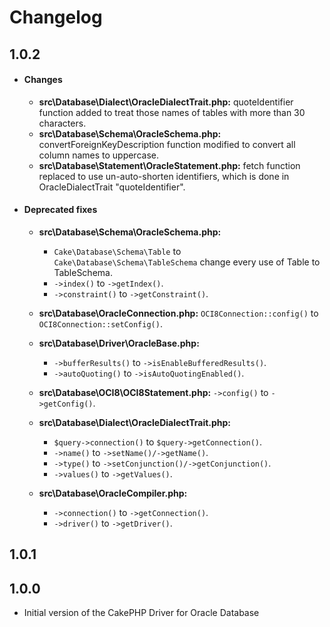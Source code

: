 # Changelog

## 1.0.2 
*  #### Changes
    * **src\Database\Dialect\OracleDialectTrait.php:** quoteIdentifier function added to treat those names of tables with more than 30 characters.
    * **src\Database\Schema\OracleSchema.php:** convertForeignKeyDescription function modified to convert all column names to uppercase.
    * **src\Database\Statement\OracleStatement.php:** fetch function replaced to use un-auto-shorten identifiers, which is done in OracleDialectTrait "quoteIdentifier".


*  #### Deprecated fixes
    * **src\Database\Schema\OracleSchema.php:** 
      * `Cake\Database\Schema\Table` to `Cake\Database\Schema\TableSchema` change every use of Table to TableSchema.
      * `->index()` to `->getIndex()`.
      * `->constraint()` to `->getConstraint()`.

    * **src\Database\OracleConnection.php:** `OCI8Connection::config()` to `OCI8Connection::setConfig()`.

    * **src\Database\Driver\OracleBase.php:** 
      * `->bufferResults()` to `->isEnableBufferedResults()`. 
      * `->autoQuoting()` to `->isAutoQuotingEnabled()`.

    * **src\Database\OCI8\OCI8Statement.php:** `->config()` to `->getConfig()`.

    * **src\Database\Dialect\OracleDialectTrait.php:** 
      * `$query->connection()` to `$query->getConnection()`.
      * `->name()` to `->setName()/->getName()`. 
      * `->type()` to `->setConjunction()/->getConjunction()`. 
      * `->values()` to `->getValues()`.

    * **src\Database\OracleCompiler.php:** 
      * `->connection()` to `->getConnection()`.
      * `->driver()` to `->getDriver()`.

	
## 1.0.1

## 1.0.0
* Initial version of the CakePHP Driver for Oracle Database
